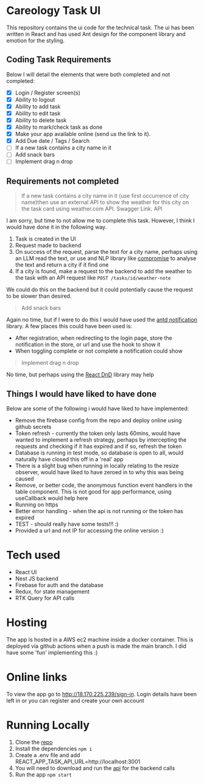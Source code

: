 # Careology Task UI

This repository contains the ui code for the technical task. The ui has been written in React and has used Ant design for the component library and emotion for the styling.

## Coding Task Requirements

Below I will detail the elements that were both completed and not completed:

- [x] Login / Register screen(s)
- [x] Ability to logout
- [x] Ability to add task
- [x] Ability to edit task
- [x] Ability to delete task
- [x] Ability to mark/check task as done
- [x] Make your app available online (send us the link to it).
- [x] Add Due date / Tags / Search
- [ ] If a new task contains a city name in it
- [ ] Add snack bars
- [ ] Implement drag n drop

## Requirements not completed

> If a new task contains a city name in it (use first occurrence of city name)then use an external API to show the weather for this city on the task card using weather.com API. Swagger Link. API

I am sorry, but time to not allow me to complete this task. However, I think I would have done it in the following way.

1. Task is created in the UI
2. Request made to backend
3. On success of the request, parse the text for a city name, perhaps using an LLM read the text, or use and NLP library like [compromise](https://www.npmjs.com/package/compromise) to analyse the text and return a city if it find one
4. If a city is found, make a request to the backend to add the weather to the task with an API request like `POST /tasks/id/weather-note`

We could do this on the backend but it could potentially cause the request to be slower than desired.

> Add snack bars

Again no time, but if I were to do this I would have used the [antd notification](https://ant.design/components/notification/) library. A few places this could have been used is:

- After registration, when redirecting to the login page, store the notification in the store, or url and use the hook to show it
- When toggling complete or not complete a notification could show

> Implement drag n drop

No time, but perhaps using the [React DnD](https://react-dnd.github.io/react-dnd/about) library may help

## Things I would have liked to have done

Below are some of the following i would have liked to have implemented:

- Remove the firebase config from the repo and deploy online using github secrets
- Token refresh - currently the token only lasts 60mins, would have wanted to implement a refresh strategy, perhaps by intercepting the requests and checking if it has expired and if so, refresh the token
- Database is running in test mode, so database is open to all, would naturally have closed this off in a 'real' app
- There is a slight bug when running in locally relating to the resize observer, would have liked to have zeroed in to why this was being caused
- Remove, or better code, the anonymous function event handlers in the table component. This is not good for app performance, using useCallback would help here
- Running on https
- Better error handling - when the api is not running or the token has expired
- TEST - should really have some tests!!! :)
- Provided a url and not IP for accessing the online version :)

# Tech used

- React UI
- Nest JS backend
- Firebase for auth and the database
- Redux, for state management
- RTK Query for API calls

# Hosting

The app is hosted in a AWS ec2 machine inside a docker container. This is deployed via github actions when a push is made the main branch. I did have some 'fun' implementing this :)

# Online links

To view the app go to http://18.170.225.239/sign-in. Login details have been left in or you can register and create your own account

# Running Locally

1. Clone the [repo](https://github.com/InfinatechLTD/careology-task-ui)
2. Install the dependencies `npm i`
3. Create a .env file and add REACT_APP_TASK_API_URL=http://localhost:3001
4. You will need to download and run the [api](https://github.com/InfinatechLTD/careology-task-api) for the backend calls
5. Run the app `npm start`
